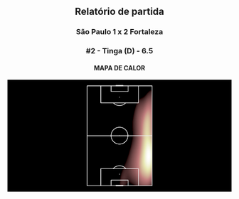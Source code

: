 <h2 style="text-align: center;">Relatório de partida</h3>

<h3 style="text-align: center;">São Paulo 1 x 2 Fortaleza</h3>

<h3 style="text-align: center;">#2 - Tinga (D) - 6.5</h3>

<h4 style="text-align: center;">MAPA DE CALOR</h3>
<img src=heatmaps/11067347_330057.png>